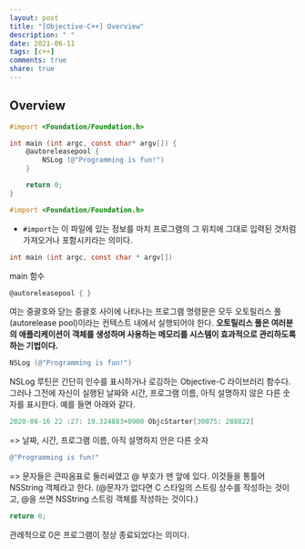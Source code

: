 ```yaml
---
layout: post
title: "[Objective-C++] Overview"
description: " "
date: 2021-06-11
tags: [c++]
comments: true
share: true
---
```


## Overview

```objectivec 
#import <Foundation/Foundation.h>

int main (int argc, const char* argv[]) {
    @autoreleasepool {
        NSLog (@"Programming is fun!")
    }

    return 0;
}

```


```objectivec
#import <Foundation/Foundation.h>
```

* `#import`는 이 파일에 있는 정보를 마치 프로그램의 그 위치에 그대로 입력된 것처럼 가져오거나 포함시키라는 의미다. 

```objectivec
int main (int argc, const char * argv[])
```
main 함수

```objectivec
@autoreleasepool { }
```
여는 중괄호와 닫는 중괄호 사이에 나타나는 프로그램 명령문은 모두 오토릴리스 풀(autorelease pool)이라는 컨텍스트 내에서 실행되어야 한다.
**오토릴리스 풀은 여러분의 애플리케이션이 객체를 생성하며 사용하는 메모리를 시스템이 효과적으로 관리하도록 하는 기법이다.**

```objectivec
NSLog (@"Programming is fun!")
```
NSLog 루틴은 간단히 인수를 표시하거나 로깅하는 Objective-C 라이브러리 함수다. 그러나 그전에 자신이 실행된 날짜와 시간, 프로그램 이름, 아직 설명하지 않은 다른 숫자를 표시한다. 
예를 들면 아래와 같다.

```objectivec
2020-08-16 22 :27: 19.324883+0900 ObjcStarter[30075: 288822]
```
=> 날짜, 시간, 프로그램 이름, 아직 설명하지 안은 다른 숫자

```objectivec
@"Programming is fun!"
```
=> 문자들은 큰따옴표로 둘러싸였고 @ 부호가 맨 앞에 있다. 이것들을 통틀어 NSString 객체라고 한다. (@문자가 없다면 C 스타일의 스트링 상수를 작성하는 것이고, @을 쓰면 NSString 스트링 객체를 작성하는 것이다.) 


```objectivec
return 0;
```
관례적으로 0은 프로그램이 정상 종료되었다는 의미다. 